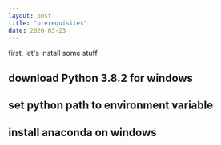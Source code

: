 ```yaml
---
layout: post
title: "prerequisites"
date: 2020-03-23
---
```


first, let's install some stuff

## download Python 3.8.2 for windows


## set python path to environment variable

## install anaconda on windows

